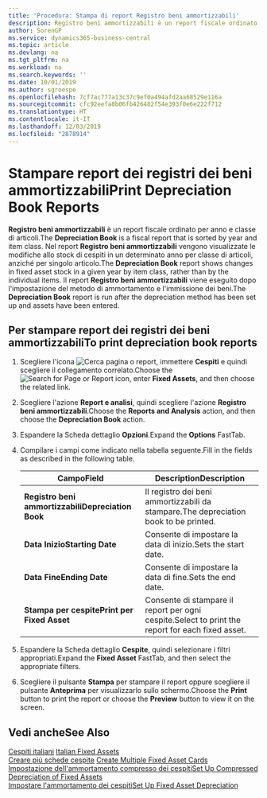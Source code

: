 ```yaml
---
title: 'Procedura: Stampa di report Registro beni ammortizzabili'
description: Registro beni ammortizzabili è un report fiscale ordinato per anno e classe di articoli. Nel report Registro beni ammortizzabili vengono visualizzate le modifiche allo stock di cespiti in un determinato anno per classe di articoli, anziché per singolo articolo. Il report Registro beni ammortizzabili viene eseguito dopo l'impostazione del metodo di ammortamento e l'immissione dei beni.
author: SorenGP
ms.service: dynamics365-business-central
ms.topic: article
ms.devlang: na
ms.tgt_pltfrm: na
ms.workload: na
ms.search.keywords: ''
ms.date: 10/01/2019
ms.author: sgroespe
ms.openlocfilehash: 7cf7ac777a13c37c9ef0a494afd2aa68529e116a
ms.sourcegitcommit: cfc92eefa8b06fb426482f54e393f0e6e222f712
ms.translationtype: HT
ms.contentlocale: it-IT
ms.lasthandoff: 12/03/2019
ms.locfileid: "2878914"
---
```

# <a name="print-depreciation-book-reports"></a><span data-ttu-id="41a3b-105">Stampare report dei registri dei beni ammortizzabili</span><span class="sxs-lookup"><span data-stu-id="41a3b-105">Print Depreciation Book Reports</span></span>
<span data-ttu-id="41a3b-106">**Registro beni ammortizzabili** è un report fiscale ordinato per anno e classe di articoli.</span><span class="sxs-lookup"><span data-stu-id="41a3b-106">The **Depreciation Book** is a fiscal report that is sorted by year and item class.</span></span> <span data-ttu-id="41a3b-107">Nel report **Registro beni ammortizzabili** vengono visualizzate le modifiche allo stock di cespiti in un determinato anno per classe di articoli, anziché per singolo articolo.</span><span class="sxs-lookup"><span data-stu-id="41a3b-107">The **Depreciation Book** report shows changes in fixed asset stock in a given year by item class, rather than by the individual items.</span></span> <span data-ttu-id="41a3b-108">Il report **Registro beni ammortizzabili** viene eseguito dopo l'impostazione del metodo di ammortamento e l'immissione dei beni.</span><span class="sxs-lookup"><span data-stu-id="41a3b-108">The **Depreciation Book** report is run after the depreciation method has been set up and assets have been entered.</span></span>  

## <a name="to-print-depreciation-book-reports"></a><span data-ttu-id="41a3b-109">Per stampare report dei registri dei beni ammortizzabili</span><span class="sxs-lookup"><span data-stu-id="41a3b-109">To print depreciation book reports</span></span>  

1.  <span data-ttu-id="41a3b-110">Scegliere l'icona ![Cerca pagina o report](../../media/ui-search/search_small.png "Icona Cerca pagina o report"), immettere **Cespiti** e quindi scegliere il collegamento correlato.</span><span class="sxs-lookup"><span data-stu-id="41a3b-110">Choose the ![Search for Page or Report](../../media/ui-search/search_small.png "Search for Page or Report icon") icon, enter **Fixed Assets**, and then choose the related link.</span></span>  
2.  <span data-ttu-id="41a3b-111">Scegliere l'azione **Report e analisi**, quindi scegliere l'azione **Registro beni ammortizzabili**.</span><span class="sxs-lookup"><span data-stu-id="41a3b-111">Choose the **Reports and Analysis** action, and then choose the **Depreciation Book** action.</span></span>  
3.  <span data-ttu-id="41a3b-112">Espandere la Scheda dettaglio **Opzioni**.</span><span class="sxs-lookup"><span data-stu-id="41a3b-112">Expand the **Options** FastTab.</span></span>  
4.  <span data-ttu-id="41a3b-113">Compilare i campi come indicato nella tabella seguente.</span><span class="sxs-lookup"><span data-stu-id="41a3b-113">Fill in the fields as described in the following table.</span></span>  

    |<span data-ttu-id="41a3b-114">Campo</span><span class="sxs-lookup"><span data-stu-id="41a3b-114">Field</span></span>|<span data-ttu-id="41a3b-115">Description</span><span class="sxs-lookup"><span data-stu-id="41a3b-115">Description</span></span>|  
    |---------------------------------|---------------------------------------|  
    |<span data-ttu-id="41a3b-116">**Registro beni ammortizzabili**</span><span class="sxs-lookup"><span data-stu-id="41a3b-116">**Depreciation Book**</span></span>|<span data-ttu-id="41a3b-117">Il registro dei beni ammortizzabili da stampare.</span><span class="sxs-lookup"><span data-stu-id="41a3b-117">The depreciation book to be printed.</span></span>|  
    |<span data-ttu-id="41a3b-118">**Data Inizio**</span><span class="sxs-lookup"><span data-stu-id="41a3b-118">**Starting Date**</span></span>|<span data-ttu-id="41a3b-119">Consente di impostare la data di inizio.</span><span class="sxs-lookup"><span data-stu-id="41a3b-119">Sets the start date.</span></span>|  
    |<span data-ttu-id="41a3b-120">**Data Fine**</span><span class="sxs-lookup"><span data-stu-id="41a3b-120">**Ending Date**</span></span>|<span data-ttu-id="41a3b-121">Consente di impostare la data di fine.</span><span class="sxs-lookup"><span data-stu-id="41a3b-121">Sets the end date.</span></span>|  
    |<span data-ttu-id="41a3b-122">**Stampa per cespite**</span><span class="sxs-lookup"><span data-stu-id="41a3b-122">**Print per Fixed Asset**</span></span>|<span data-ttu-id="41a3b-123">Consente di stampare il report per ogni cespite.</span><span class="sxs-lookup"><span data-stu-id="41a3b-123">Select to print the report for each fixed asset.</span></span>|  

5.  <span data-ttu-id="41a3b-124">Espandere la Scheda dettaglio **Cespite**, quindi selezionare i filtri appropriati.</span><span class="sxs-lookup"><span data-stu-id="41a3b-124">Expand the **Fixed Asset** FastTab, and then select the appropriate filters.</span></span>  
6.  <span data-ttu-id="41a3b-125">Scegliere il pulsante **Stampa** per stampare il report oppure scegliere il pulsante **Anteprima** per visualizzarlo sullo schermo.</span><span class="sxs-lookup"><span data-stu-id="41a3b-125">Choose the **Print** button to print the report or choose the **Preview** button to view it on the screen.</span></span>  

## <a name="see-also"></a><span data-ttu-id="41a3b-126">Vedi anche</span><span class="sxs-lookup"><span data-stu-id="41a3b-126">See Also</span></span>  
 <span data-ttu-id="41a3b-127">[Cespiti italiani](italian-fixed-assets.md) </span><span class="sxs-lookup"><span data-stu-id="41a3b-127">[Italian Fixed Assets](italian-fixed-assets.md) </span></span>  
 <span data-ttu-id="41a3b-128">[Creare più schede cespite](how-to-create-multiple-fixed-asset-cards.md) </span><span class="sxs-lookup"><span data-stu-id="41a3b-128">[Create Multiple Fixed Asset Cards](how-to-create-multiple-fixed-asset-cards.md) </span></span>  
 [<span data-ttu-id="41a3b-129">Impostazione dell'ammortamento compresso dei cespiti</span><span class="sxs-lookup"><span data-stu-id="41a3b-129">Set Up Compressed Depreciation of Fixed Assets</span></span>](how-to-set-up-compressed-depreciation-of-fixed-assets.md)  
 [<span data-ttu-id="41a3b-130">Impostare l'ammortamento dei cespiti</span><span class="sxs-lookup"><span data-stu-id="41a3b-130">Set Up Fixed Asset Depreciation</span></span>](../../fa-how-setup-depreciation.md)
